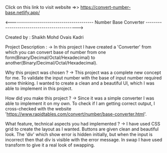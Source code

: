 Click on this link to visit website =>> https://convert-number-base.netlify.app/

<----------------------------------------- Number Base Converter -------------------------------------------->

Created by : Shaikh Mohd Ovais Kadri

Project Description : -> In this project I have created a 'Converter' from which you can convert base of number from one form(Binary/Decimal/Octal/Hexadecimal) to another(Binary/Decimal/Octal/Hexadecimal).

Why this project was chosen ? -> This project was a complete new concept for me. To validate the input number with the base of input number required some thinking. I wanted to create a clean and a beautiful UI, which I was able to implement in this project.

How did you make this project ? -> Since it was a simple converter I was able to implement it on my own. To check if I am getting correct output, I cross-checked with the website 'https://www.rapidtables.com/convert/number/base-converter.html'.

What feature, technical aspects you had implemented ? -> 
I have used CSS grid to create the layout as I wanted. Buttons are given clean and beautiful look. The 'div' which show error is hidden initially, but when the input is incorrect then that div is visible with the error message. In swap I have used transform to give it a real look of swapping.

